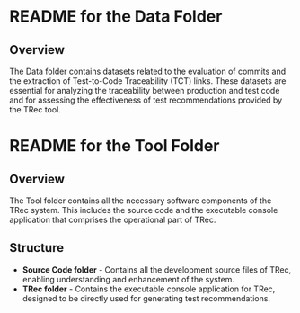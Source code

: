 
# README for the Data Folder

## Overview
The Data folder contains datasets related to the evaluation of commits and the extraction of Test-to-Code Traceability (TCT) links. These datasets are essential for analyzing the traceability between production and test code and for assessing the effectiveness of test recommendations provided by the TRec tool.

# README for the Tool Folder

## Overview
The Tool folder contains all the necessary software components of the TRec system. This includes the source code and the executable console application that comprises the operational part of TRec.

## Structure
- **Source Code folder** - Contains all the development source files of TRec, enabling understanding and enhancement of the system.
- **TRec folder** - Contains the executable console application for TRec, designed to be directly used for generating test recommendations.
